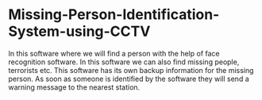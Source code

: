 # Missing-Person-Identification-System-using-CCTV
In this software where we will find a person with the help of face recognition software. In this software we can also find missing people, terrorists etc. This software has its own backup information for the missing person. As soon as someone is identified by the software they will send a warning message to the nearest station. 
